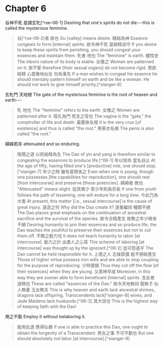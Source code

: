# Chapter 6

谷神不死
是謂玄牝[^rse-06-1]
Desiring that one's spirits do not die---this is called the mysterious feminine.

> 谷[^rse-06-2]者
欲也
*Gu* [valley]
means desire.
精結為神
Essence congeals to form [internal] spirits.
欲令神不死
當結精自守
If you desire to keep these spirits from perishing,
you should congeal your essences and maintain them.
牝者
地也
The "feminine"
is earth.
體性安
The inborn nature of its body is stable.
女像之
Women are patterned on it;
故不掔
therefore [their sexual organs] do not become rigid.
男欲結精
心當像地似女
勿為事先
If a man wishes to congeal his essence
he should mentally pattern himself on earth and be like a woman.
He should not work to give himself priority.[^xianger-6]

玄牝門
天地根
The gate of the mysterious feminine
is the root of heaven and earth---

> 牝
地也
The "feminine"
refers to the earth.
女像之
Women are patterned after it.
陰孔為門
死生之官也
The vagina is the "gate,"
the comptroller of life and death.
最要故名根
It is the very crux [of existence] and thus is called "the root."
男荼亦名根
The penis is also called "the root."

綿綿若存
attenuated and so enduring.

> 陰陽之道
以若結精為生
The Dao of yin and yang
is therefore similar to congealing the essences to produce life.[^06-1]
年以知命
當名自止
At the age of fifty, having filled one's [productive] role,
one should stop.[^xianger-7]
年少之時
雖有當閒省之
Even when one is young, though one possesses [the capabilities for reproduction],
one should rest [from intercourse] and preserve [these potencies].
綿綿者
微也
"Attenuated"
means slight.
從其微少
若少年則長存矣
If one from youth follows the path of lessening,
one will endure for a long time.
今此乃為大害
At present, this matter [i.e., sexual intercourse] is the cause of great injury.
道造之何
Why did the Dao create it?
道重繼祠
種類不絕
The Dao places great emphasis on the continuation of ancestral sacrifice
and the survival of the species.
欲令合精產生
故教之年少微省不絕
Desiring humanity to join their essences and so produce life,
the Dao teaches the youthful to preserve their essences but not to cut them off.
不教之勤力也
It does not teach humanity to labor [at intercourse].
勤力之計
出愚人之心耳
This scheme of laboring [at intercourse]
was thought up by the ignorant.[^06-2]
豈可怨道乎
The Dao cannot be held responsible for it.
上德之人
志操堅彊
能不戀結產生
Those of higher virtue
possess iron wills
and are able to stop coupling for the purpose of reproducing.
少時便絕
Thus they cut off the flow [of their essences] when they are young.
又善神早成
Moreover, in this way they are sooner able to form beneficent [internal] spirits.
言此者
道精也
These are called
"essences of the Dao."
故令天地無祠
龍無子
仙人無妻
玉女無夫
This is why heaven and earth lack ancestral shrines,
dragons lack offspring,
Transcendents lack[^xianger-8] wives,
and Jade Maidens lack husbands.[^06-3]
其大信也
This is the highest way of keeping faith with the Dao!

用之不勤
Employ it without belaboring it.

> 能用此道
應得仙壽
If one is able to practice this Dao,
one ought to obtain the longevity of a Transcendent.
男女之事
不可不勤也
But one should absolutely not labor [at intercourse].[^xianger-9]
